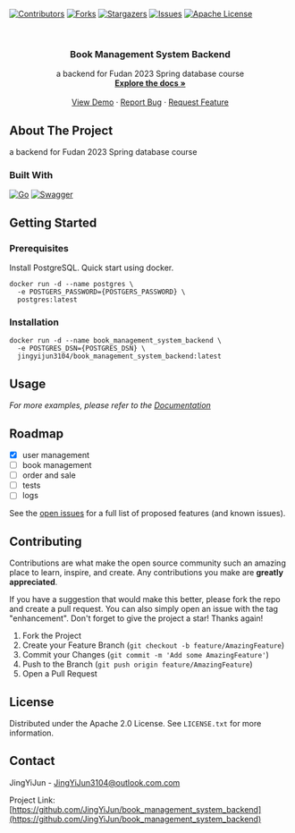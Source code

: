 <a name="readme-top"></a>
<!-- PROJECT SHIELDS -->
<!--
*** I'm using markdown "reference style" links for readability.
*** Reference links are enclosed in brackets [ ] instead of parentheses ( ).
*** See the bottom of this document for the declaration of the reference variables
*** for contributors-url, forks-url, etc. This is an optional, concise syntax you may use.
*** https://www.markdownguide.org/basic-syntax/#reference-style-links
-->
[![Contributors][contributors-shield]][contributors-url]
[![Forks][forks-shield]][forks-url]
[![Stargazers][stars-shield]][stars-url]
[![Issues][issues-shield]][issues-url]
[![Apache License][license-shield]][license-url]



<!-- PROJECT LOGO -->
<br />
<div align="center">

[//]: # (  <a href="https://github.com/JingYiJun/book_management_system_backend">)

[//]: # (    <img src="images/logo.png" alt="Logo" width="80" height="80">)

[//]: # (  </a>)

<h3 align="center">Book Management System Backend</h3>

  <p align="center">
    a backend for Fudan 2023 Spring database course
    <br />
    <a href="https://github.com/JingYiJun/book_management_system_backend"><strong>Explore the docs »</strong></a>
    <br />
    <br />
    <a href="https://github.com/JingYiJun/book_management_system_backend">View Demo</a>
    ·
    <a href="https://github.com/JingYiJun/book_management_system_backend/issues">Report Bug</a>
    ·
    <a href="https://github.com/JingYiJun/book_management_system_backend/issues">Request Feature</a>
  </p>
</div>



## About The Project

[//]: # ([![Product Name Screen Shot][product-screenshot]]&#40;https://example.com&#41;)
a backend for Fudan 2023 Spring database course

### Built With

[![Go][go.dev]][go-url]
[![Swagger][swagger.io]][swagger-url]

## Getting Started

### Prerequisites

Install PostgreSQL. Quick start using docker.

```shell
docker run -d --name postgres \
  -e POSTGERS_PASSWORD={POSTGERS_PASSWORD} \
  postgres:latest
```


### Installation

```shell
docker run -d --name book_management_system_backend \
  -e POSTGRES_DSN={POSTGRES_DSN} \
  jingyijun3104/book_management_system_backend:latest
```

## Usage

_For more examples, please refer to the [Documentation](https://example.com)_

## Roadmap

- [x] user management
- [ ] book management
- [ ] order and sale
- [ ] tests
- [ ] logs

See the [open issues](https://github.com/JingYiJun/book_management_system_backend/issues) for a full list of proposed features (and known issues).

## Contributing

Contributions are what make the open source community such an amazing place to learn, inspire, and create. Any contributions you make are **greatly appreciated**.

If you have a suggestion that would make this better, please fork the repo and create a pull request. You can also simply open an issue with the tag "enhancement".
Don't forget to give the project a star! Thanks again!

1. Fork the Project
2. Create your Feature Branch (`git checkout -b feature/AmazingFeature`)
3. Commit your Changes (`git commit -m 'Add some AmazingFeature'`)
4. Push to the Branch (`git push origin feature/AmazingFeature`)
5. Open a Pull Request

## License

Distributed under the Apache 2.0 License. See `LICENSE.txt` for more information.

## Contact

JingYiJun - JingYiJun3104@outlook.com.com

Project Link: [https://github.com/JingYiJun/book_management_system_backend](https://github.com/JingYiJun/book_management_system_backend)

[//]: # (https://www.markdownguide.org/basic-syntax/#reference-style-links)
[contributors-shield]: https://img.shields.io/github/contributors/JingYiJun/book_management_system_backend.svg?style=for-the-badge
[contributors-url]: https://github.com/OpenTreeHole/treehole_next/graphs/contributors
[forks-shield]: https://img.shields.io/github/forks/JingYiJun/book_management_system_backend.svg?style=for-the-badge
[forks-url]: https://github.com/JingYiJun/book_management_system_backend/network/members
[stars-shield]: https://img.shields.io/github/stars/JingYiJun/book_management_system_backend.svg?style=for-the-badge
[stars-url]: https://github.com/JingYiJun/book_management_system_backend/stargazers
[issues-shield]: https://img.shields.io/github/issues/JingYiJun/book_management_system_backend.svg?style=for-the-badge
[issues-url]: https://github.com/JingYiJun/book_management_system_backend/issues
[license-shield]: https://img.shields.io/github/license/JingYiJun/book_management_system_backend.svg?style=for-the-badge
[license-url]: https://github.com/JingYiJun/book_management_system_backend/blob/main/LICENSE
[go.dev]: https://img.shields.io/badge/go-%2300ADD8.svg?style=for-the-badge&logo=go&logoColor=white
[go-url]: https://go.dev
[swagger.io]: https://img.shields.io/badge/-Swagger-%23Clojure?style=for-the-badge&logo=swagger&logoColor=white
[swagger-url]: https://swagger.io